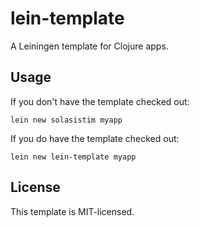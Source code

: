 # lein-template

A Leiningen template for Clojure apps.

## Usage

If you don't have the template checked out:

    lein new solasistim myapp

If you do have the template checked out:

    lein new lein-template myapp

## License

This template is MIT-licensed.
